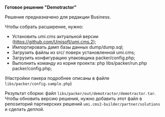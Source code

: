 **Готовое решение "Demotractor"**

Решение предназначено для редакции Business.

Чтобы собрать расширение, нужно:

* Установить umi.cms актуальной версии (https://github.com/Umisoft/umi.cms.2);
* Импортировать дамп базы данных dump/dump.sql;
* Загрузить файлы из src/ поверх установленной umi.cms;
* Загрузить конфигурацию упаковщика packer/config.php;
* Выполнить команду из корня проекта: php libs/packer/run.php packer/config.php;

(Настройки пакера подробнее описаны в файле `libs/packer/config.sample.php`)

Результат сборки: файл `libs/packer/out/demotractor/demotractor.tar`. 
Чтобы обновить версию решения, нужно добавить этот файл в репозиторий партнерских решений `umi.cms2-builder/partner/solutions` и сделать деплой.